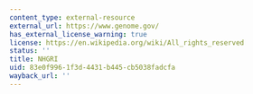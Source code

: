 ```yaml
---
content_type: external-resource
external_url: https://www.genome.gov/
has_external_license_warning: true
license: https://en.wikipedia.org/wiki/All_rights_reserved
status: ''
title: NHGRI
uid: 83e0f996-1f3d-4431-b445-cb5038fadcfa
wayback_url: ''
---
```

